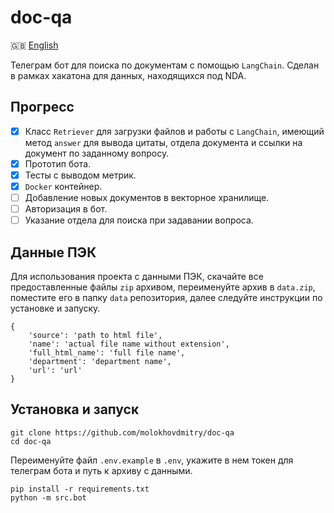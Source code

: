 # doc-qa
🇬🇧 [English](README-en.md)

Телеграм бот для поиска по документам с помощью `LangChain`. Сделан в рамках хакатона для данных, находящихся под NDA.

## Прогресс

- [x] Класс `Retriever` для загрузки файлов и работы с `LangChain`, имеющий метод `answer` для вывода цитаты, отдела документа и ссылки на документ по заданному вопросу.
- [x] Прототип бота.
- [x] Тесты с выводом метрик.
- [x] `Docker` контейнер.
- [ ] Добавление новых документов в векторное хранилище.
- [ ] Авторизация в бот.
- [ ] Указание отдела для поиска при задавании вопроса.

## Данные ПЭК
Для использования проекта с данными ПЭК, скачайте все предоставленные файлы `zip` архивом, переименуйте архив в `data.zip`, поместите его в папку `data` репозитория, далее следуйте инструкции по установке и запуску.

```
{
    'source': 'path to html file',
    'name': 'actual file name without extension',
    'full_html_name': 'full file name',
    'department': 'department name',
    'url': 'url'
}
```
</details>

## Установка и запуск
```
git clone https://github.com/molokhovdmitry/doc-qa
cd doc-qa
```
Переименуйте файл `.env.example` в `.env`, укажите в нем токен для телеграм бота и путь к архиву с данными.
```
pip install -r requirements.txt
python -m src.bot
```
